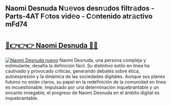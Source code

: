 ## Naomi Desnuda N𝚞𝚎vos desn𝚞dos filtr𝚊dos - Parts-4AT F𝚘tos vid𝚎o - C𝚘ntenido atr𝚊ctivo mFd74

# <h2><a href="http://mb6l88.tromn.icu/?c=Naomi+Desnuda">🔗👉👉👉 Naomi Desnuda 🔗🔗</a></h2>

[![Naomi Desnuda nuevo](https://i.imgur.com/pEAQMta.gif)](http://mb6l88.tromn.icu/?c=Naomi+Desnuda)
Naomi Desnuda, una persona compleja y estimulante, desafía la definición fácil. Su distintivo estilo en línea ha cautivado y provocado críticas, generando debates sobre ética, autoexpresión y la dinámica de las sociedades digitales. Aunque sus planes futuros no están claros, su papel en la redefinición de la comunidad en línea es incuestionable. Impulsado por una determinación inquebrantable y un encanto innegable, el progreso de Naomi Desnuda en el ámbito digital es inquebrantable.
